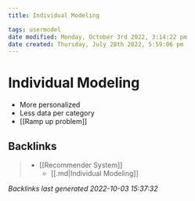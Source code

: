 ```yaml
---
title: Individual Modeling

tags: usermodel 
date modified: Monday, October 3rd 2022, 3:14:22 pm
date created: Thursday, July 28th 2022, 5:59:06 pm
---
```


# Individual Modeling
- More personalized
- Less data per category
- [[Ramp up problem]]

## Backlinks

> - [[Recommender System]]
>   - [[.md|Individual Modeling]]

_Backlinks last generated 2022-10-03 15:37:32_
